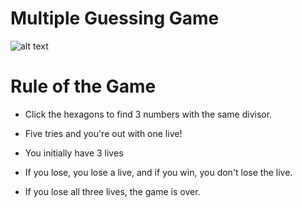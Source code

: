 # Multiple Guessing Game

![alt text](https://github.com/Mac-COMP-127-Fall-20-Mod-2/course-project-multipleguessinggame/blob/main/Screenshot%20(46).png)

# Rule of the Game

- Click the hexagons to find 3 numbers with the same divisor.
- Five tries and you're out with one live!

- You initially have 3 lives
- If you lose, you lose a live, and if you win, you don't lose the live.
- If you lose all three lives, the game is over.

